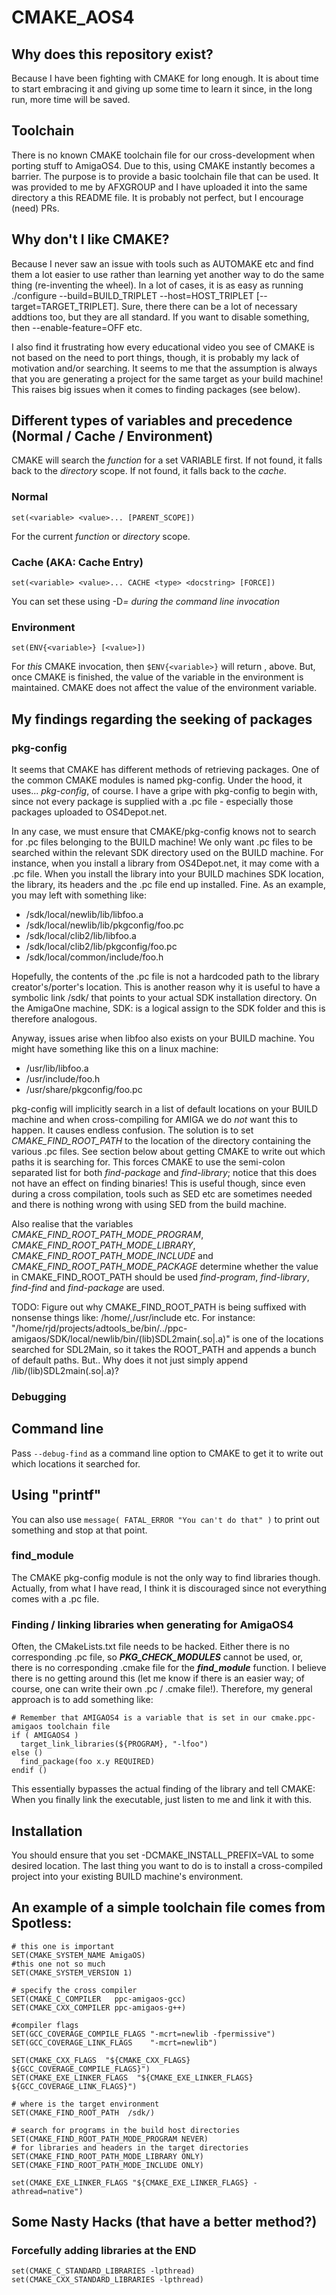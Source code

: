 # CMAKE_AOS4
## Why does this repository exist?
Because I have been fighting with CMAKE for long enough. It is about time to start embracing it and giving up some time to learn it since, in the long run, more time will be saved.

## Toolchain
There is no known CMAKE toolchain file for our cross-development when porting stuff to AmigaOS4. Due to this, using CMAKE instantly becomes a barrier. The purpose is to provide a basic toolchain file that can be used. It was provided to me by AFXGROUP and I have uploaded it into the same directory a this README file. It is probably not perfect, but I encourage (need) PRs.

## Why don't I like CMAKE?
Because I never saw an issue with tools such as AUTOMAKE etc and find them a lot easier to use rather than learning yet another way to do the same thing (re-inventing the wheel). In a lot of cases, it is as easy as running ./configure --build=BUILD_TRIPLET --host=HOST_TRIPLET [--target=TARGET_TRIPLET]. Sure, there there can be a lot of necessary addtions too, but they are all standard. If you want to disable something, then --enable-feature=OFF etc.

I also find it frustrating how every educational video you see of CMAKE is not based on the need to port things, though, it is probably my lack of motivation and/or searching. It seems to me that the assumption is always that you are generating a project for the same target as your build machine! This raises big issues when it comes to finding packages (see below).

## Different types of variables and precedence (Normal / Cache / Environment)
CMAKE will search the *function* for a set VARIABLE first. If not found, it falls back to the *directory* scope. If not found, it falls back to the *cache*.

### Normal
```
set(<variable> <value>... [PARENT_SCOPE])
```
For the current *function* or *directory* scope.

### Cache (AKA: Cache Entry)
```
set(<variable> <value>... CACHE <type> <docstring> [FORCE])
```
You can set these using -D<var>=<value> during the command line invocation 

### Environment
```
set(ENV{<variable>} [<value>])
```
For *this* CMAKE invocation, then ```$ENV{<variable>}``` will return <value>, above. But, once CMAKE is finished, the value of the variable in the environment is maintained. CMAKE does not affect the value of the environment variable.

## My findings regarding the seeking of packages
### pkg-config
It seems that CMAKE has different methods of retrieving packages. One of the common CMAKE modules is named pkg-config. Under the hood, it uses... *pkg-config*, of course. I have a gripe with pkg-config to begin with, since not every package is supplied with a .pc file - especially those packages uploaded to OS4Depot.net.

In any case, we must ensure that CMAKE/pkg-config knows not to search for .pc files belonging to the BUILD machine! We only want .pc files to be searched within the relevant SDK directory used on the BUILD machine. For instance, when you install a library from OS4Depot.net, it may come with a .pc file. When you install the library into your BUILD machines SDK location, the library, its headers and the .pc file end up installed. Fine. As an example, you may left with something like:

- /sdk/local/newlib/lib/libfoo.a
- /sdk/local/newlib/lib/pkgconfig/foo.pc
- /sdk/local/clib2/lib/libfoo.a
- /sdk/local/clib2/lib/pkgconfig/foo.pc
- /sdk/local/common/include/foo.h

Hopefully, the contents of the .pc file is not a hardcoded path to the library creator's/porter's location. This is another reason why it is useful to have a symbolic link /sdk/ that points to your actual SDK installation directory. On the AmigaOne machine, SDK: is a logical assign to the SDK folder and this is therefore analogous.

Anyway, issues arise when libfoo also exists on your BUILD machine. You might have something like this on a linux machine:

- /usr/lib/libfoo.a
- /usr/include/foo.h
- /usr/share/pkgconfig/foo.pc

pkg-config will implicitly search in a list of default locations on your BUILD machine and when cross-compiling for AMIGA we do *not* want this to happen. It causes endless confusion. The solution is to set *CMAKE_FIND_ROOT_PATH* to the location of the directory containing the various .pc files. See section below about getting CMAKE to write out which paths it is searching for. This forces CMAKE to use the semi-colon separated list for both *find-package* and *find-library*; notice that this does not have an effect on finding binaries! This is useful though, since even during a cross compilation, tools such as SED etc are sometimes needed and there is nothing wrong with using SED from the build machine.

Also realise that the variables *CMAKE_FIND_ROOT_PATH_MODE_PROGRAM*, *CMAKE_FIND_ROOT_PATH_MODE_LIBRARY*, *CMAKE_FIND_ROOT_PATH_MODE_INCLUDE* and *CMAKE_FIND_ROOT_PATH_MODE_PACKAGE* determine whether the value in CMAKE_FIND_ROOT_PATH should be used *find-program*, *find-library*, *find-find* and *find-package* are used.

TODO: Figure out why CMAKE_FIND_ROOT_PATH is being suffixed with nonsense things like: /home/,/usr/include etc. For instance: "/home/rjd/projects/adtools_be/bin/../ppc-amigaos/SDK/local/newlib/bin/(lib)SDL2main(\.so|\.a)" is one of the locations searched for SDL2Main, so it takes the ROOT_PATH and appends a bunch of default paths. But.. Why does it not just simply append /lib/(lib)SDL2main(\.so|\.a)?

### Debugging
## Command line
Pass ``--debug-find`` as a command line option to CMAKE to get it to write out which locations it searched for.
## Using "printf"
You can also use ``message( FATAL_ERROR "You can't do that" )`` to print out something and stop at that point.

### find_module
The CMAKE pkg-config module is not the only way to find libraries though. Actually, from what I have read, I think it is discouraged since not everything comes with a .pc file.

### Finding / linking libraries when generating for AmigaOS4
Often, the CMakeLists.txt file needs to be hacked. Either there is no corresponding .pc file, so ***PKG_CHECK_MODULES*** cannot be used, or, there is no corresponding .cmake file for the ***find_module*** function. I believe there is no getting around this (let me know if there is an easier way; of course, one can write their own .pc / .cmake file!). Therefore, my general approach is to add something like:

```
# Remember that AMIGAOS4 is a variable that is set in our cmake.ppc-amigaos toolchain file
if ( AMIGAOS4 )
  target_link_libraries(${PROGRAM}, "-lfoo")
else ()
  find_package(foo x.y REQUIRED)
endif ()
```
This essentially bypasses the actual finding of the library and tell CMAKE: When you finally link the executable, just listen to me and link it with this.

## Installation
You should ensure that you set -DCMAKE_INSTALL_PREFIX=VAL to some desired location. The last thing you want to do is to install a cross-compiled project into your existing BUILD machine's environment.

## An example of a simple toolchain file comes from Spotless:
```
# this one is important
SET(CMAKE_SYSTEM_NAME AmigaOS)
#this one not so much
SET(CMAKE_SYSTEM_VERSION 1)

# specify the cross compiler
SET(CMAKE_C_COMPILER   ppc-amigaos-gcc)
SET(CMAKE_CXX_COMPILER ppc-amigaos-g++)

#compiler flags
SET(GCC_COVERAGE_COMPILE_FLAGS "-mcrt=newlib -fpermissive")
SET(GCC_COVERAGE_LINK_FLAGS    "-mcrt=newlib")

SET(CMAKE_CXX_FLAGS  "${CMAKE_CXX_FLAGS} ${GCC_COVERAGE_COMPILE_FLAGS}")
SET(CMAKE_EXE_LINKER_FLAGS  "${CMAKE_EXE_LINKER_FLAGS} ${GCC_COVERAGE_LINK_FLAGS}")

# where is the target environment
SET(CMAKE_FIND_ROOT_PATH  /sdk/)

# search for programs in the build host directories
SET(CMAKE_FIND_ROOT_PATH_MODE_PROGRAM NEVER)
# for libraries and headers in the target directories
SET(CMAKE_FIND_ROOT_PATH_MODE_LIBRARY ONLY)
SET(CMAKE_FIND_ROOT_PATH_MODE_INCLUDE ONLY)

set(CMAKE_EXE_LINKER_FLAGS "${CMAKE_EXE_LINKER_FLAGS} -athread=native")
```

## Some Nasty Hacks (that have a better method?)
### Forcefully adding libraries at the END
```
set(CMAKE_C_STANDARD_LIBRARIES -lpthread)
set(CMAKE_CXX_STANDARD_LIBRARIES -lpthread)
```
